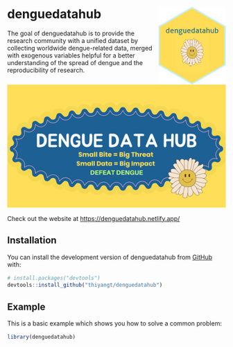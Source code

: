 
<!-- README.md is generated from README.Rmd. Please edit that file -->

# denguedatahub <img src="hexsticker/logo.png" align="right" height="180"/>

<!-- badges: start -->
<!-- badges: end -->

The goal of denguedatahub is to provide the research community with a
unified dataset by collecting worldwide dengue-related data, merged with
exogenous variables helpful for a better understanding of the spread of
dengue and the reproducibility of research.

![](hexsticker/profile.png)

Check out the website at <https://denguedatahub.netlify.app/>

## Installation

You can install the development version of denguedatahub from
[GitHub](https://github.com/) with:

``` r
# install.packages("devtools")
devtools::install_github("thiyangt/denguedatahub")
```

## Example

This is a basic example which shows you how to solve a common problem:

``` r
library(denguedatahub)
```

